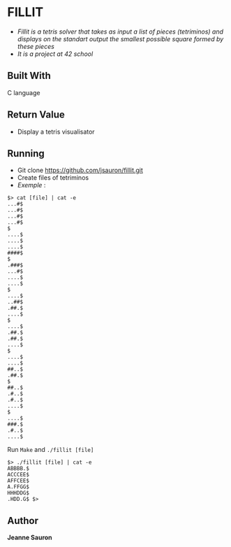 # FILLIT
  
* *Fillit is a tetris solver that takes as input a list of pieces (tetriminos) and displays on the standart output the smallest possible square formed by these pieces*
* *It is a project at 42 school*

## Built With

C language

## Return Value
 
* Display a tetris visualisator
 
## Running
 
* Git clone https://github.com/jsauron/fillit.git
* Create files of tetriminos
* *Exemple* :
```
$> cat [file] | cat -e
...#$
...#$
...#$
...#$
$
....$
....$
....$
####$
$ 
.###$
...#$ 
....$
....$ 
$
....$
..##$
.##.$
....$
$ 
....$
.##.$
.##.$
....$
$
....$
....$
##..$
.##.$
$
##..$
.#..$ 
.#..$
....$ 
$
....$
###.$
.#..$
....$
```

Run `Make` and `./fillit [file]`

```
$> ./fillit [file] | cat -e
ABBBB.$
ACCCEE$
AFFCEE$
A.FFGG$
HHHDDG$
.HDD.G$ $>
```

## Author

**Jeanne Sauron**
